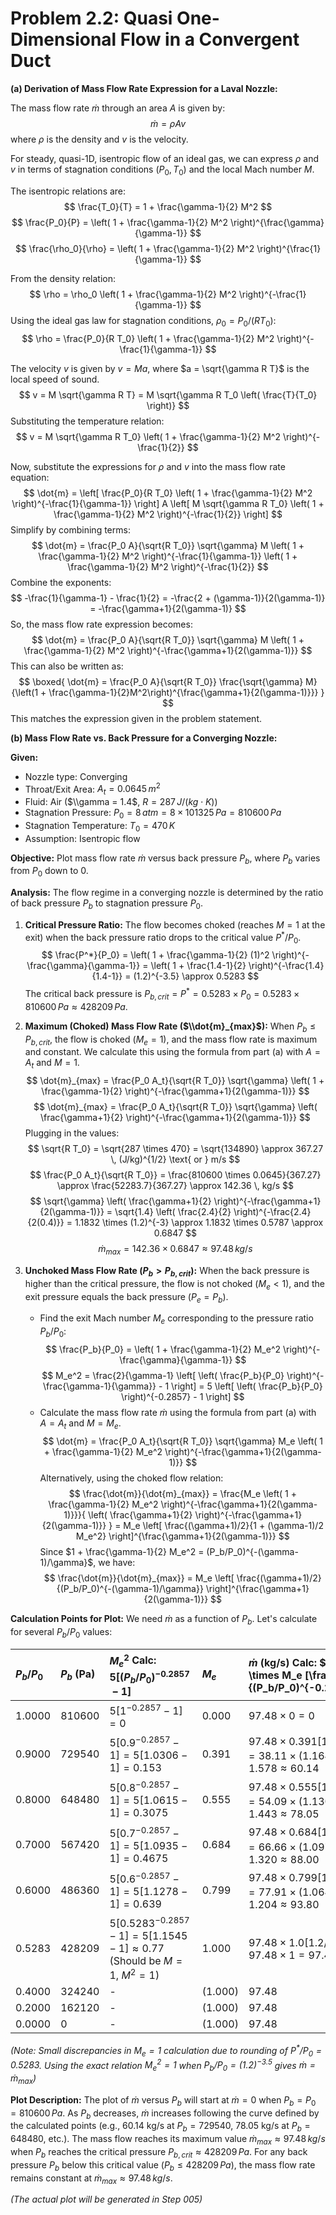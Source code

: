 # Problem 2.2: Quasi One-Dimensional Flow in a Convergent Duct

**(a) Derivation of Mass Flow Rate Expression for a Laval Nozzle:**

The mass flow rate $\dot{m}$ through an area $A$ is given by:
$$ \dot{m} = \rho A v $$ 
where $\rho$ is the density and $v$ is the velocity.

For steady, quasi-1D, isentropic flow of an ideal gas, we can express $\rho$ and $v$ in terms of stagnation conditions ($P_0, T_0$) and the local Mach number $M$.

The isentropic relations are:
$$ \frac{T_0}{T} = 1 + \frac{\gamma-1}{2} M^2 $$ 
$$ \frac{P_0}{P} = \left( 1 + \frac{\gamma-1}{2} M^2 \right)^{\frac{\gamma}{\gamma-1}} $$ 
$$ \frac{\rho_0}{\rho} = \left( 1 + \frac{\gamma-1}{2} M^2 \right)^{\frac{1}{\gamma-1}} $$ 

From the density relation:
$$ \rho = \rho_0 \left( 1 + \frac{\gamma-1}{2} M^2 \right)^{-\frac{1}{\gamma-1}} $$ 
Using the ideal gas law for stagnation conditions, $\rho_0 = P_0 / (R T_0)$:
$$ \rho = \frac{P_0}{R T_0} \left( 1 + \frac{\gamma-1}{2} M^2 \right)^{-\frac{1}{\gamma-1}} $$ 

The velocity $v$ is given by $v = M a$, where $a = \sqrt{\gamma R T}$ is the local speed of sound.
$$ v = M \sqrt{\gamma R T} = M \sqrt{\gamma R T_0 \left( \frac{T}{T_0} \right)} $$ 
Substituting the temperature relation:
$$ v = M \sqrt{\gamma R T_0} \left( 1 + \frac{\gamma-1}{2} M^2 \right)^{-\frac{1}{2}} $$ 

Now, substitute the expressions for $\rho$ and $v$ into the mass flow rate equation:
$$ \dot{m} = \left[ \frac{P_0}{R T_0} \left( 1 + \frac{\gamma-1}{2} M^2 \right)^{-\frac{1}{\gamma-1}} \right] A \left[ M \sqrt{\gamma R T_0} \left( 1 + \frac{\gamma-1}{2} M^2 \right)^{-\frac{1}{2}} \right] $$ 
Simplify by combining terms:
$$ \dot{m} = \frac{P_0 A}{\sqrt{R T_0}} \sqrt{\gamma} M \left( 1 + \frac{\gamma-1}{2} M^2 \right)^{-\frac{1}{\gamma-1}} \left( 1 + \frac{\gamma-1}{2} M^2 \right)^{-\frac{1}{2}} $$ 
Combine the exponents:
$$ -\frac{1}{\gamma-1} - \frac{1}{2} = -\frac{2 + (\gamma-1)}{2(\gamma-1)} = -\frac{\gamma+1}{2(\gamma-1)} $$ 
So, the mass flow rate expression becomes:
$$ \dot{m} = \frac{P_0 A}{\sqrt{R T_0}} \sqrt{\gamma} M \left( 1 + \frac{\gamma-1}{2} M^2 \right)^{-\frac{\gamma+1}{2(\gamma-1)}} $$ 
This can also be written as:
$$ \boxed{ \dot{m} = \frac{P_0 A}{\sqrt{R T_0}} \frac{\sqrt{\gamma} M}{\left(1 + \frac{\gamma-1}{2}M^2\right)^{\frac{\gamma+1}{2(\gamma-1)}}} } $$ 
This matches the expression given in the problem statement.

**(b) Mass Flow Rate vs. Back Pressure for a Converging Nozzle:**

**Given:**
*   Nozzle type: Converging
*   Throat/Exit Area: $A_t = 0.0645 \, m^2$
*   Fluid: Air ($\\gamma = 1.4$, $R = 287 \, J/(kg \cdot K)$)
*   Stagnation Pressure: $P_0 = 8 \, atm = 8 \times 101325 \, Pa = 810600 \, Pa$
*   Stagnation Temperature: $T_0 = 470 \, K$
*   Assumption: Isentropic flow

**Objective:** Plot mass flow rate $\dot{m}$ versus back pressure $P_b$, where $P_b$ varies from $P_0$ down to 0.

**Analysis:**
The flow regime in a converging nozzle is determined by the ratio of back pressure $P_b$ to stagnation pressure $P_0$.

1.  **Critical Pressure Ratio:** The flow becomes choked (reaches $M=1$ at the exit) when the back pressure ratio drops to the critical value $P^*/P_0$.
    $$ \frac{P^*}{P_0} = \left( 1 + \frac{\gamma-1}{2} (1)^2 \right)^{-\frac{\gamma}{\gamma-1}} = \left( 1 + \frac{1.4-1}{2} \right)^{-\frac{1.4}{1.4-1}} = (1.2)^{-3.5} \approx 0.5283 $$ 
    The critical back pressure is $P_{b, crit} = P^* = 0.5283 \times P_0 = 0.5283 \times 810600 \, Pa \approx 428209 \, Pa$.

2.  **Maximum (Choked) Mass Flow Rate ($\\dot{m}_{max}$):** When $P_b \le P_{b, crit}$, the flow is choked ($M_e = 1$), and the mass flow rate is maximum and constant. We calculate this using the formula from part (a) with $A=A_t$ and $M=1$.
    $$ \dot{m}_{max} = \frac{P_0 A_t}{\sqrt{R T_0}} \sqrt{\gamma} \left( 1 + \frac{\gamma-1}{2} \right)^{-\frac{\gamma+1}{2(\gamma-1)}} $$ 
    $$ \dot{m}_{max} = \frac{P_0 A_t}{\sqrt{R T_0}} \sqrt{\gamma} \left( \frac{\gamma+1}{2} \right)^{-\frac{\gamma+1}{2(\gamma-1)}} $$ 
    Plugging in the values:
    $$ \sqrt{R T_0} = \sqrt{287 \times 470} = \sqrt{134890} \approx 367.27 \, (J/kg)^{1/2} \text{ or } m/s $$ 
    $$ \frac{P_0 A_t}{\sqrt{R T_0}} = \frac{810600 \times 0.0645}{367.27} \approx \frac{52283.7}{367.27} \approx 142.36 \, kg/s $$ 
    $$ \sqrt{\gamma} \left( \frac{\gamma+1}{2} \right)^{-\frac{\gamma+1}{2(\gamma-1)}} = \sqrt{1.4} \left( \frac{2.4}{2} \right)^{-\frac{2.4}{2(0.4)}} = 1.1832 \times (1.2)^{-3} \approx 1.1832 \times 0.5787 \approx 0.6847 $$ 
    $$ \dot{m}_{max} = 142.36 \times 0.6847 \approx 97.48 \, kg/s $$ 

3.  **Unchoked Mass Flow Rate ($P_b > P_{b, crit}$):** When the back pressure is higher than the critical pressure, the flow is not choked ($M_e < 1$), and the exit pressure equals the back pressure ($P_e = P_b$).
    *   Find the exit Mach number $M_e$ corresponding to the pressure ratio $P_b/P_0$:
        $$ \frac{P_b}{P_0} = \left( 1 + \frac{\gamma-1}{2} M_e^2 \right)^{-\frac{\gamma}{\gamma-1}} $$ 
        $$ M_e^2 = \frac{2}{\gamma-1} \left[ \left( \frac{P_b}{P_0} \right)^{-\frac{\gamma-1}{\gamma}} - 1 \right] = 5 \left[ \left( \frac{P_b}{P_0} \right)^{-0.2857} - 1 \right] $$ 
    *   Calculate the mass flow rate $\dot{m}$ using the formula from part (a) with $A=A_t$ and $M=M_e$.
        $$ \dot{m} = \frac{P_0 A_t}{\sqrt{R T_0}} \sqrt{\gamma} M_e \left( 1 + \frac{\gamma-1}{2} M_e^2 \right)^{-\frac{\gamma+1}{2(\gamma-1)}} $$ 
        Alternatively, using the choked flow relation:
        $$ \frac{\dot{m}}{\dot{m}_{max}} = \frac{M_e \left( 1 + \frac{\gamma-1}{2} M_e^2 \right)^{-\frac{\gamma+1}{2(\gamma-1)}}}{ \left( \frac{\gamma+1}{2} \right)^{-\frac{\gamma+1}{2(\gamma-1)}} } = M_e \left[ \frac{(\gamma+1)/2}{1 + (\gamma-1)/2 M_e^2} \right]^{\frac{\gamma+1}{2(\gamma-1)}} $$ 
        Since $1 + \frac{\gamma-1}{2} M_e^2 = (P_b/P_0)^{-(\gamma-1)/\gamma}$, we have:
        $$ \frac{\dot{m}}{\dot{m}_{max}} = M_e \left[ \frac{(\gamma+1)/2}{(P_b/P_0)^{-(\gamma-1)/\gamma}} \right]^{\frac{\gamma+1}{2(\gamma-1)}} $$ 

**Calculation Points for Plot:**
We need $\dot{m}$ as a function of $P_b$. Let's calculate for several $P_b/P_0$ values:

| $P_b/P_0$ | $P_b$ (Pa) | $M_e^2$ Calc: $5[(P_b/P_0)^{-0.2857} - 1]$ | $M_e$   | $\dot{m}$ (kg/s) Calc: $\dot{m}_{max} \times M_e [\frac{1.2}{(P_b/P_0)^{-0.2857}}]^{3.0}$ | Regime    |
| :-------- | :--------- | :---------------------------------------- | :------ | :------------------------------------------------------------------------------------ | :-------- |
| 1.0000    | 810600     | $5[1^{-0.2857} - 1] = 0$                   | 0.000   | $97.48 \times 0 = 0$                                                                 | No Flow   |
| 0.9000    | 729540     | $5[0.9^{-0.2857} - 1] = 5[1.0306 - 1] = 0.153$ | 0.391   | $97.48 \times 0.391 [1.2 / 1.0306]^{3.0} = 38.11 \times (1.164)^3 = 38.11 \times 1.578 \approx 60.14$ | Unchoked  |
| 0.8000    | 648480     | $5[0.8^{-0.2857} - 1] = 5[1.0615 - 1] = 0.3075$| 0.555   | $97.48 \times 0.555 [1.2 / 1.0615]^{3.0} = 54.09 \times (1.130)^3 = 54.09 \times 1.443 \approx 78.05$ | Unchoked  |
| 0.7000    | 567420     | $5[0.7^{-0.2857} - 1] = 5[1.0935 - 1] = 0.4675$| 0.684   | $97.48 \times 0.684 [1.2 / 1.0935]^{3.0} = 66.66 \times (1.097)^3 = 66.66 \times 1.320 \approx 88.00$ | Unchoked  |
| 0.6000    | 486360     | $5[0.6^{-0.2857} - 1] = 5[1.1278 - 1] = 0.639$ | 0.799   | $97.48 \times 0.799 [1.2 / 1.1278]^{3.0} = 77.91 \times (1.064)^3 = 77.91 \times 1.204 \approx 93.80$ | Unchoked  |
| 0.5283    | 428209     | $5[0.5283^{-0.2857} - 1] = 5[1.1545 - 1] \approx 0.77$ (Should be $M=1$, $M^2=1$) | 1.000   | $97.48 \times 1.0 [1.2 / 1.2]^{3.0} = 97.48 \times 1 = 97.48$                        | Choked    |
| 0.4000    | 324240     | -                                         | (1.000) | $97.48$                                                                               | Choked    |
| 0.2000    | 162120     | -                                         | (1.000) | $97.48$                                                                               | Choked    |
| 0.0000    | 0          | -                                         | (1.000) | $97.48$                                                                               | Choked    |

*(Note: Small discrepancies in $M_e=1$ calculation due to rounding of $P^*/P_0=0.5283$. Using the exact relation $M_e^2=1$ when $P_b/P_0 = (1.2)^{-3.5}$ gives $\dot{m}=\dot{m}_{max}$)*

**Plot Description:**
The plot of $\dot{m}$ versus $P_b$ will start at $\dot{m}=0$ when $P_b = P_0 = 810600 \, Pa$. As $P_b$ decreases, $\dot{m}$ increases following the curve defined by the calculated points (e.g., 60.14 kg/s at $P_b=729540$, 78.05 kg/s at $P_b=648480$, etc.). The mass flow reaches its maximum value $\dot{m}_{max} \approx 97.48 \, kg/s$ when $P_b$ reaches the critical pressure $P_{b, crit} \approx 428209 \, Pa$. For any back pressure $P_b$ below this critical value ($P_b \le 428209 \, Pa$), the mass flow rate remains constant at $\dot{m}_{max} \approx 97.48 \, kg/s$.

*(The actual plot will be generated in Step 005)*
